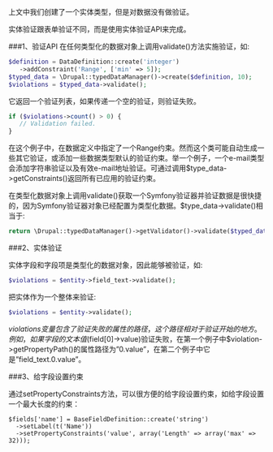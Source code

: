 上文中我们创建了一个实体类型，但是对数据没有做验证。

实体验证跟表单验证不同，而是使用实体验证API来完成。

###1、验证API
在任何类型化的数据对象上调用validate()方法实施验证，如:

```php
$definition = DataDefinition::create('integer')
   ->addConstraint('Range', ['min' => 5]);
$typed_data = \Drupal::typedDataManager()->create($definition, 10);
$violations = $typed_data->validate();
```

它返回一个验证列表，如果传递一个空的验证，则验证失败。

```php
if ($violations->count() > 0) {
   // Validation failed.
}
```

在这个例子中，在数据定义中指定了一个Range约束。然而这个类可能自动生成一些其它验证，或添加一些数据类型默认的验证约束。举一个例子，一个e-mail类型会添加字符串验证以及有效e-mail地址验证。可通过调用$type_data->getConstraints()返回所有已应用的验证约束。

在类型化数据对象上调用validate()获取一个Symfony验证器并验证数据是很快捷的，因为Symfony验证器对象已经配置为类型化数据。$type_data->validate()相当于:

```php
return \Drupal::typedDataManager()->getValidator()->validate($typed_data);
```

###2、实体验证

实体字段和字段项是类型化的数据对象，因此能够被验证，如:

```php
$violations = $entity->field_text->validate();
```

把实体作为一个整体来验证:
```php
$violations = $entity->validate();
```

$violations变量包含了验证失败的属性的路径，这个路径相对于验证开始的地方。例如，如果字段的文本值($field[0]->value)验证失败，在第一个例子中$violation->getPropertyPath()的属性路径为”0.value”，在第二个例子中它是”field_text.0.value”。

###3、给字段设置约束

通过setPropertyConstraints方法，可以很方便的给字段设置约束，如给字段设置一个最大长度的约束：

```
$fields['name'] = BaseFieldDefinition::create('string')
  ->setLabel(t('Name'))
  ->setPropertyConstraints('value', array('Length' => array('max' => 32)));
```



 